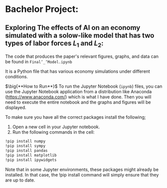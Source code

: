 # Bachelor Project:
## Exploring The effects of AI on an economy simulated with a solow-like model that has two types of labor forces $L_1$ and $L_2$:

The code that produces the paper's relevant figures, graphs, and data can be found in $\texttt{Final'_'Model.ipynb}$

It is a Python file that has various economy simulations under different conditions.  

$\big{**How to Run**}$
To run the Jupyter Notebook ($\texttt{ipynb}$) files, you can use the Jupyter Notebook application from a distribution like Anaconda (https://www.anaconda.com/) which is what I have done. Then you will need to execute the entire notebook and the graphs and figures will be displayed.

To make sure you have all the correct packages install the following;
1. Open a new cell in your Jupyter notebook.
2. Run the following commands in the cell:
```bash
!pip install numpy
!pip install sympy
!pip install pandas
!pip install matplotlib
!pip install ipywidgets
```
Note that in some Jupyter environments, these packages might already be installed. In that case, the !pip install command will simply ensure that they are up to date.


